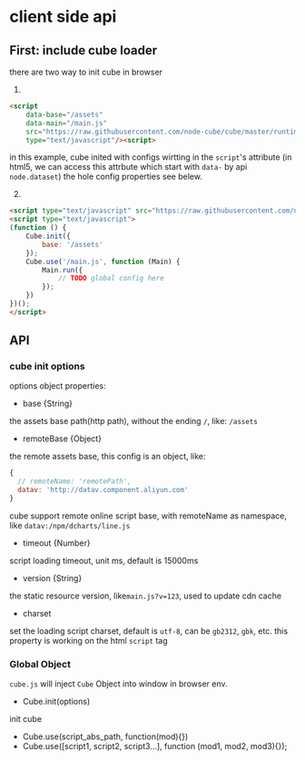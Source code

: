 # client side api

## First: include cube loader

there are two way to init cube in browser

1.
```html
<script
    data-base="/assets"
    data-main="/main.js"
    src="https://raw.githubusercontent.com/node-cube/cube/master/runtime/cube.min.js"
    type="text/javascript"/><script>

```
in this example, cube inited with configs wirtting in the `script`'s attribute (in html5, we can access this attrbute which start with `data-` by api `node.dataset`)
the hole config properties see belew.

2.
```html
<script type="text/javascript" src="https://raw.githubusercontent.com/node-cube/cube/master/runtime/cube.min.js"></script>
<script type="text/javascript">
(function () {
    Cube.init({
        base: '/assets'
    });
    Cube.use('/main.js', function (Main) {
        Main.run({
            // TODO global config here
        });
    })
})();
</script>
```

## API

### cube init options

options object properties:

*  base {String}

 the assets base path(http path), without the ending `/`,
 like: `/assets`

* remoteBase {Object}

 the remote assets base, this config is an object, like:

 ```js
 {
   // remoteName: 'remotePath',
   datav: 'http://datav.component.aliyun.com'
 }
 ```
 cube support remote online script base, with remoteName as namespace, like `datav:/npm/dcharts/line.js`

* timeout {Number}

script loading timeout, unit ms, default is 15000ms

* version {String}

the static resource version, like`main.js?v=123`, used to update cdn cache

* charset

set the loading script charset, default is `utf-8`, can be
`gb2312`, `gbk`, etc. this property is working on the html `script` tag



### Global Object

`cube.js` will inject `Cube` Object into window in browser env.

* Cube.init(options)

init cube

* Cube.use(script_abs_path, function(mod){})
* Cube.use([script1, script2, script3...], function (mod1, mod2, mod3){});


